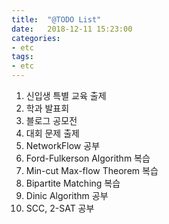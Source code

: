 ```yaml
---
title:  "@TODO List"
date:   2018-12-11 15:23:00
categories:
- etc
tags:
- etc
---
```


1. 신입생 특별 교육 출제
2. 학과 발표회
3. 블로그 공모전
4. 대회 문제 출제
5. NetworkFlow 공부
  1. Ford-Fulkerson Algorithm 복습
  2. Min-cut Max-flow Theorem 복습
  3. Bipartite Matching 복습
  4. Dinic Algorithm 공부
6. SCC, 2-SAT 공부
